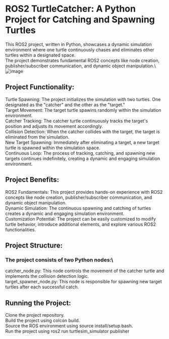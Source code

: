 # ROS2 TurtleCatcher: A Python Project for Catching and Spawning Turtles

This ROS2 project, written in Python, showcases a dynamic simulation environment where one turtle continuously chases and eliminates other turtles within a designated space.\
The project demonstrates fundamental ROS2 concepts like node creation, publisher/subscriber communication, and dynamic object manipulation.\		
![image](https://github.com/user-attachments/assets/0e09ceac-5f1b-49fc-8094-5d6f3f8fbee5)


## Project Functionality:
Turtle Spawning: The project initializes the simulation with two turtles. One designated as the "catcher" and the other as the "target."\
Target Movement: The target turtle spawins randomly within the simulation environment.\
Catcher Tracking: The catcher turtle continuously tracks the target's position and adjusts its movement accordingly.\
Collision Detection: When the catcher collides with the target, the target is eliminated from the simulation.\
New Target Spawning: Immediately after eliminating a target, a new target turtle is spawned within the simulation space.\
Continuous Loop: The process of tracking, catching, and spawning new targets continues indefinitely, creating a dynamic and engaging simulation environment.

## Project Benefits:
ROS2 Fundamentals: This project provides hands-on experience with ROS2 concepts like node creation, publisher/subscriber communication, and dynamic object manipulation.\
Dynamic Simulation: The continuous spawning and catching of turtles creates a dynamic and engaging simulation environment.\
Customization Potential: The project can be easily customized to modify turtle behavior, introduce additional elements, and explore various ROS2 functionalities.

## Project Structure:
### The project consists of two Python nodes:\
catcher_node.py: This node controls the movement of the catcher turtle and implements the collision detection logic.\
target_spawner_node.py: This node is responsible for spawning new target turtles after each successful catch.

## Running the Project:
Clone the project repository.\
Build the project using colcon build.\
Source the ROS environment using source install/setup.bash.\
Run the project using ros2 run turtlesim_simulator publisher
